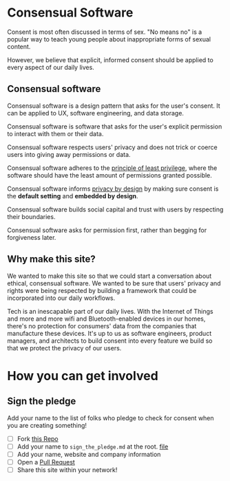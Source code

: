 Consensual Software
========

Consent is most often discussed in terms of sex. "No means no" is a popular way to teach young people about inappropriate forms of sexual content.

However, we believe that explicit, informed consent should be applied to every aspect of our daily lives.

## Consensual software

Consensual software is a design pattern that asks for the user's consent. It can be applied to UX, software engineering, and data storage.

Consensual software is software that asks for the user's explicit permission to interact with them or their data.

Consensual software respects users' privacy and does not trick or coerce users into giving away permissions or data.

Consensual software adheres to the [principle of least privilege](https://en.wikipedia.org/wiki/Principle_of_least_privilege), where the software should have the least amount of permissions granted possible.

Consensual software informs [privacy by design](https://www.ipc.on.ca/wp-content/uploads/2013/09/pbd-primer.pdf) by making sure consent is the <strong>default setting</strong> and <strong>embedded by design</strong>.

Consensual software builds social capital and trust with users by respecting their boundaries.

Consensual software asks for permission first, rather than begging for forgiveness later.

## Why make this site?

We wanted to make this site so that we could start a conversation about ethical, consensual software. We wanted to be sure that users' privacy and rights were being respected by building a framework that could be incorporated into our daily workflows.

Tech is an inescapable part of our daily lives. With the Internet of Things and more and more wifi and Bluetooth-enabled devices in our homes, there's no protection for consumers' data from the companies that manufacture these devices. It's up to us as software engineers, product managers, and architects to build consent into every feature we build so that we protect the privacy of our users.

# How you can get involved

## Sign the pledge

Add your name to the list of folks who pledge to check for consent when you are creating something!

* [ ] Fork [this Repo](https://github.com/consensualsoftware/consensual_software)
* [ ] Add your name to `sign_the_pledge.md` at the root. [file](https://github.com/consensualsoftware/consensual_software/blame/master/sign_the_pledge.md#L15)
* [ ] Add your name, website and company information
* [ ] Open a [Pull Request](https://github.com/consensualsoftware/consensual_software/pulls)
* [ ] Share this site within your network!
